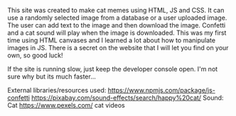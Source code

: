 This site was created to make cat memes using HTML, JS and CSS. It can use a randomly selected image from a database or a user uploaded image. The user can add text to the image and then download the image. Confetti and a cat sound will play when the image is downloaded. This was my first time using HTML canvases and I learned a lot about how to manipulate images in JS. There is a secret on the website that I will let you find on your own, so good luck!

If the site is running slow, just keep the developer console open. I'm not sure why but its much faster...

External libraries/resources used:
    https://www.npmjs.com/package/js-confetti
    https://pixabay.com/sound-effects/search/happy%20cat/ Sound: Cat
    https://www.pexels.com/ cat videos